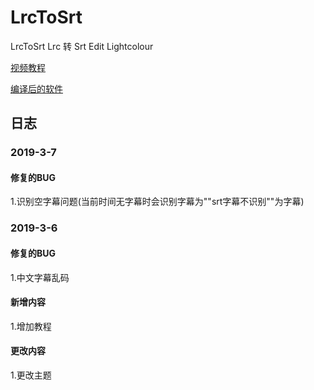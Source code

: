 # LrcToSrt
LrcToSrt Lrc 转 Srt
Edit Lightcolour

<a href="https://www.bilibili.com/video/av45475611">视频教程</a>

<a href="">编译后的软件</a>

## 日志

### 2019-3-7

#### 修复的BUG
1.识别空字幕问题(当前时间无字幕时会识别字幕为""srt字幕不识别""为字幕)


### 2019-3-6

#### 修复的BUG
1.中文字幕乱码

#### 新增内容
1.增加教程

#### 更改内容
1.更改主题
